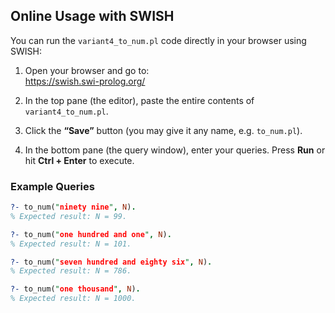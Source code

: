## Online Usage with SWISH

You can run the `variant4_to_num.pl` code directly in your browser using SWISH:

1. Open your browser and go to:  
   https://swish.swi-prolog.org/

2. In the top pane (the editor), paste the entire contents of `variant4_to_num.pl`.

3. Click the **“Save”** button (you may give it any name, e.g. `to_num.pl`).

4. In the bottom pane (the query window), enter your queries. Press **Run** or hit **Ctrl + Enter** to execute.

### Example Queries

```prolog
?- to_num("ninety nine", N).
% Expected result: N = 99.

?- to_num("one hundred and one", N).
% Expected result: N = 101.

?- to_num("seven hundred and eighty six", N).
% Expected result: N = 786.

?- to_num("one thousand", N).
% Expected result: N = 1000.

